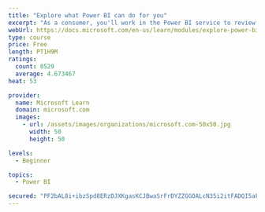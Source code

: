 ```yaml
---
title: "Explore what Power BI can do for you"
excerpt: "As a consumer, you'll work in the Power BI service to review and interact with content that has been shared with you. This module provides the foundational information that you need to work effectively in the Power BI service."
webUrl: https://docs.microsoft.com/en-us/learn/modules/explore-power-bi-service/
type: course
price: Free
length: PT1H9M
ratings:
  count: 8529
  average: 4.673467
heat: 53

provider:
  name: Microsoft Learn
  domain: microsoft.com
  images:
    - url: /assets/images/organizations/microsoft.com-50x50.jpg
      width: 50
      height: 50

levels:
  - Beginner

topics:
  - Power BI

secured: "PF2bAL8i+ibzSpd8ERzDJXKgasKCJBwaSrFrDYZZGGOALcN35i2itFADQI5aFqMfc4h/Mr44Hci5aNz3T9oxRuegLc8I0HMAY2XsJo4UutR2Z+TwETvbcnc4EtP6968weAUy69FMBMZhcA7LkgXVp4pi8vCYEursZGYA6p04L2ZRo3vtQFCeeDQP8MHq6J5meurEmAMSEutyHUaDtsGRrCNKoEl114PUWjIUrBOcELb8F8x1WaObH52m0ZL9D67mlF3od4R/uuQEhTRHsYoIgubg95hCe/x7oSoOgXBylYZHEthuVFjfX5xQ9Yntm1SmIfsV24DfPNYkWEb6+jXq9Q4f2omVRqkFl0eWQUlRtyWgQTUlI+k7kcfHXL20u/bFLUQa1UmKiGHiqgC+HYasWuACUazgwxMMOT/icyhnLi8=;i1YAU7UViUGjWxPO/kHxzg=="
---
```


